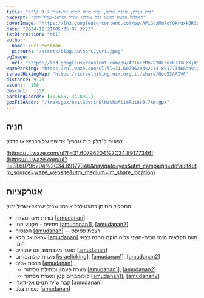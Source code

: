 ```yaml
---
title: "בית גוברין, חרבת אלים, קבר שייח תמים אל-דארי 9.7 ק\"מ"
excerpt: "המסלול מסומן כמעט לכל אורכו: שביל ישראל+שביל ירוק"
coverImage: "https://lh3.googleusercontent.com/pw/AP1GczMm7oYOkruxkJRXupKjHSJwnlHMIzew-3BAoIaQjv9uHJ2LV70vTDqHJmps6OdtqEsQLWAUqfFC3PfVVI6WW5jEysYbgDwHZVb1tMr-iyyXVMNRzwAO=w1300-h630"
date: "2024-12-21T05:35:07.322Z"
txtDirrection: "rtl"
author:
  name: Yuri Meshman
  picture: "/assets/blog/authors/yuri.jpeg"
ogImage:
  url: "https://lh3.googleusercontent.com/pw/AP1GczMm7oYOkruxkJRXupKjHSJwnlHMIzew-3BAoIaQjv9uHJ2LV70vTDqHJmps6OdtqEsQLWAUqfFC3PfVVI6WW5jEysYbgDwHZVb1tMr-iyyXVMNRzwAO"
wazeParking: "https://ul.waze.com/ul?ll=31.60796204%2C34.89177346&navigate=yes&utm_campaign=default&utm_source=waze_website&utm_medium=lm_share_location"
israelHikingMap: "https://israelhiking.osm.org.il/share/Qod5IAACVA"
distance: 9.73
ascent:  158
descent:  -158
parkingCoords: [31.608, 34.892,]
gpxFileAddr: "/treksgpx/beitGovrinElHishaAlimRuins9.7km.gpx"
---
```



## חניה

צפונית ל"דלק בית גוברין" צד שני של הכביש או בדלק

[https://ul.waze.com/ul?ll=31.60796204%2C34.89177346](https://ul.waze.com/ul?ll=31.60796204%2C34.89177346&navigate=yes&utm_campaign=default&utm_source=waze_website&utm_medium=lm_share_location)

## אטרקציות
המסלול מסומן כמעט לכל אורכו: שביל ישראל+שביל ירוק
- בורות מים ומערה \[[amudanan](https://amudanan.co.il/#!wiki=P143403)\]
- פסיפס - מקטע קטן \[[amudanan1](https://amudanan.co.il/#!wiki=P813331)\], \[[amudanan2](https://amudanan.co.il/#!wiki=P703470)\]
- הכנסיה \[[amudanan](https://amudanan.co.il/#!wiki=P390816)\] -- רצפת פסיפס 
- עראק אל חלא \[[amudanan](https://amudanan.co.il/#!wiki=P522489)\] חווה חקלאית מימי הבית-השני עליה הוקם מחנה צבאי רומי
- מאגר מים חצוב עם עמודים \[[amudanan](https://amudanan.co.il/#!wiki=P788467)\]
- מערת קולומבריום \[[israelhiking](https://israelhiking.osm.org.il/poi/OSM/node_12387617001)\], \[[amudanan1](https://amudanan.co.il/#!wiki=P988966)\], \[[amudanan2](https://amudanan.co.il/#!wiki=P962283)\]
- חרבת אלים \[[amudanan](https://amudanan.co.il/#!wiki=P793907)\]
    - מערת פעמון ומחילת מסתור \[[amudanan1](https://amudanan.co.il/#!wiki=P404071)\], \[[amudanan2](https://amudanan.co.il/#!wiki=P624861)\]
    * קולומברים קטן ומערת מסתור \[[amudanan1](https://amudanan.co.il/#!wiki=P282462)\], \[[amudanan2](https://amudanan.co.il/#!wiki=P273393)\]
- קבר שייח תמים אל-דארי \[[amudanan](https://amudanan.co.il/#!wiki=P704179)\]
- מערת צלב \[[amudanan](https://amudanan.co.il/#!wiki=P795104)\]
